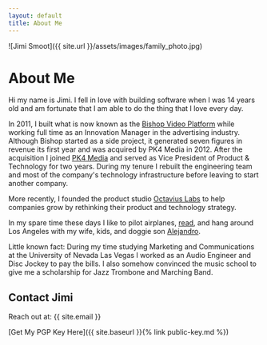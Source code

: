 ```yaml
---
layout: default
title: About Me
---
```

![Jimi Smoot]({{ site.url }}/assets/images/family_photo.jpg)
# About Me
Hi my name is Jimi. I fell in love with building software when I was 14 years old and am fortunate that I am able to do the thing that I love every day.

In 2011, I built what is now known as the [Bishop Video Platform](http://www.pk4media.com) while working full time as an Innovation Manager in the advertising industry. Although Bishop started as a side project, it generated seven figures in revenue its first year and was acquired by PK4 Media in 2012. After the acquisition I joined [PK4 Media](http://www.pk4media.com) and served as Vice President of Product & Technology for two years. During my tenure I rebuilt the engineering team and most of the company's technology infrastructure before leaving to start another company.

More recently, I founded the product studio [Octavius Labs](https://www.octaviuslabs.com) to help companies grow by rethinking their product and technology strategy.

In my spare time these days I like to pilot airplanes, [read](https://www.goodreads.com/review/list/30750463-jimi-smoot?utf8=%E2%9C%93&utf8=%E2%9C%93&shelf=read&per_page=infinite), and hang around Los Angeles with my wife, kids, and doggie son [Alejandro](http://www.instagram.com/jefecubano).

Little known fact: During my time studying Marketing and Communications at the University of Nevada Las Vegas I worked as an Audio Engineer and Disc Jockey to pay the bills. I also somehow convinced the music school to give me a scholarship for Jazz Trombone and Marching Band.

## Contact Jimi
Reach out at: {{ site.email }}

[Get My PGP Key Here]({{ site.baseurl }}{% link public-key.md %})
